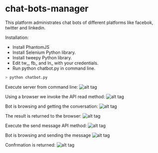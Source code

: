# chat-bots-manager
This platform administrates chat bots of different platforms like facebok, twitter and linkedin.

Installation:

* Install PhantomJS
* Install Selenium Python library.
* Install tweepy Python library.
* Edit tw_, fb_ and ln_ with your credentials.
* Run python chatbot.py in command line.
```bash
> python chatbot.py
```

Execute server from command line:
![alt tag](http://ctoxtli.gweb.io/imgs/img01.png)

Using a browser we invoke the API read method:
![alt tag](http://ctoxtli.gweb.io/imgs/img02.png)

Bot is browsing and getting the conversation:
![alt tag](http://ctoxtli.gweb.io/imgs/img03.png)

The result is returned to the browser:
![alt tag](http://ctoxtli.gweb.io/imgs/img04.png)

Execute the send message API method:
![alt tag](http://ctoxtli.gweb.io/imgs/img05.png)

Bot is browsing and sending the message
![alt tag](http://ctoxtli.gweb.io/imgs/img06.png)

Confrmation is returned:
![alt tag](http://ctoxtli.gweb.io/imgs/img07.png)
